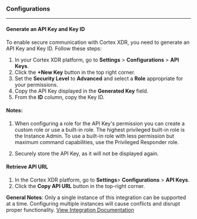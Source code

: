 ### Configurations

---

#### Generate an API Key and Key ID

To enable secure communication with Cortex XDR, you need to generate an API Key and Key ID. Follow these steps:

1. In your Cortex XDR platform, go to **Settings** > **Configurations** > **API Keys**.
2. Click the **+New Key** button in the top right corner.
3. Set the **Security Level** to **Advanced** and select a **Role** appropriate for your permissions.
4. Copy the API Key displayed in the **Generated Key** field.
5. From the **ID** column, copy the Key ID.

#### Notes:

1. When configuring a role for the API Key's permission you can create a custom role or use a built-in role. The highest privileged built-in role is the Instance Admin. To use a built-in role with less permission but maximum command capabilities, use the Privileged Responder role.

2. Securely store the API Key, as it will not be displayed again.

#### Retrieve API URL

1. In the Cortex XDR platform, go to **Settings**> **Configurations** > **API Keys**.
2. Click the **Copy API URL** button in the top-right corner.

**General Notes**: Only a single instance of this integration can be supported at a time. Configuring multiple instances will cause conflicts and disrupt proper functionality.
[View Integration Documentation](https://xsoar.pan.dev/docs/reference/integrations/cortex-xdr---ioc)